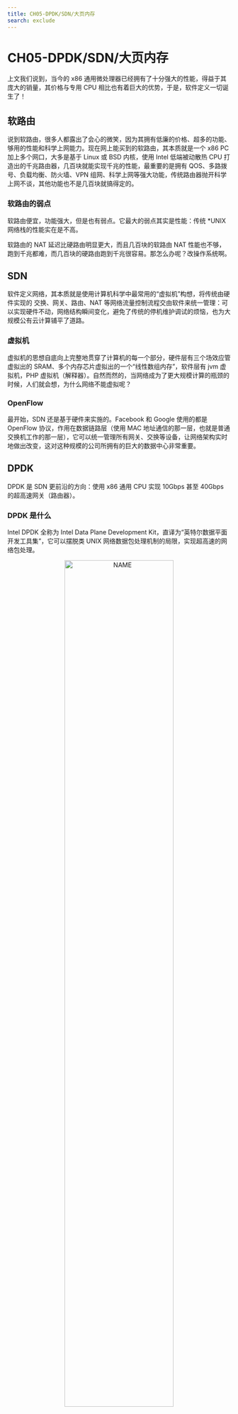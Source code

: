 ```yaml
---
title: CH05-DPDK/SDN/大页内存
search: exclude
---
```


# CH05-DPDK/SDN/大页内存

上文我们说到，当今的 x86 通用微处理器已经拥有了十分强大的性能，得益于其庞大的销量，其价格与专用 CPU 相比也有着巨大的优势，于是，软件定义一切诞生了！

## 软路由

说到软路由，很多人都露出了会心的微笑，因为其拥有低廉的价格、超多的功能、够用的性能和科学上网能力。现在网上能买到的软路由，其本质就是一个 x86 PC 加上多个网口，大多是基于 Linux 或 BSD 内核，使用 Intel 低端被动散热 CPU 打造出的千兆路由器，几百块就能实现千兆的性能，最重要的是拥有 QOS、多路拨号、负载均衡、防火墙、VPN 组网、科学上网等强大功能，传统路由器抛开科学上网不谈，其他功能也不是几百块就搞得定的。

### 软路由的弱点

软路由便宜，功能强大，但是也有弱点。它最大的弱点其实是性能：传统 *UNIX 网络栈的性能实在是不高。

软路由的 NAT 延迟比硬路由明显更大，而且几百块的软路由 NAT 性能也不够，跑到千兆都难，而几百块的硬路由跑到千兆很容易。那怎么办呢？改操作系统啊。

## SDN

软件定义网络，其本质就是使用计算机科学中最常用的“虚拟机”构想，将传统由硬件实现的 交换、网关、路由、NAT 等网络流量控制流程交由软件来统一管理：可以实现硬件不动，网络结构瞬间变化，避免了传统的停机维护调试的烦恼，也为大规模公有云计算铺平了道路。

### 虚拟机

虚拟机的思想自底向上完整地贯穿了计算机的每一个部分，硬件层有三个场效应管虚拟出的 SRAM、多个内存芯片虚拟出的一个“线性数组内存”，软件层有 jvm 虚拟机，PHP 虚拟机（解释器）。自然而然的，当网络成为了更大规模计算的瓶颈的时候，人们就会想，为什么网络不能虚拟呢？

### OpenFlow

最开始，SDN 还是基于硬件来实施的。Facebook 和 Google 使用的都是 OpenFlow 协议，作用在数据链路层（使用 MAC 地址通信的那一层，也就是普通交换机工作的那一层），它可以统一管理所有网关、交换等设备，让网络架构实时地做出改变，这对这种规模的公司所拥有的巨大的数据中心非常重要。

## DPDK

DPDK 是 SDN 更前沿的方向：使用 x86 通用 CPU 实现 10Gbps 甚至 40Gbps 的超高速网关（路由器）。

### DPDK 是什么

Intel DPDK 全称为 Intel Data Plane Development Kit，直译为“英特尔数据平面开发工具集”，它可以摆脱类 UNIX 网络数据包处理机制的局限，实现超高速的网络包处理。

<div  align="center">
<img src="https://infi-img.oss-cn-hangzhou.aliyuncs.com/img/20181125193348.png" style="display:block;width:70%;" alt="NAME" align=center />
</div>

### DPDK 的价值

当下，一台 40G 核心网管路由器动辄数十万，而 40G 网卡也不会超过一万块，而一颗性能足够的 Intel CPU 也只需要几万块，软路由的性价比优势是巨大的。

实际上，阿里云和腾讯云也已经基于 DPDK 研发出了自用的 SDN，已经创造了很大的经济价值。

## 怎么做到的？

DPDK 使用自研的数据链路层（MAC地址）和网络层（ip地址）处理功能（协议栈），抛弃操作系统（Linux，BSD 等）提供的网络处理功能（协议栈），直接接管物理网卡，在用户态处理数据包，并且配合大页内存和 NUMA 等技术，大幅提升了网络性能。有论文做过实测，10G 网卡使用 Linux 网络协议栈只能跑到 2G 多，而 DPDK 分分钟跑满。

### 用户态网络栈

上篇文章我们已经说到，Unix 进程在网络数据包过来的时候，要进行一次上下文切换，需要分别读写一次内存，当系统网络栈处理完数据把数据交给用户态的进程如 Nginx 去处理还会出现一次上下文切换，还要分别读写一次内存。夭寿啦，一共 1200 个 CPU 周期呀，太浪费了。

而用户态协议栈的意思就是把这块网卡完全交给一个位于用户态的进程去处理，CPU 看待这个网卡就像一个假肢一样，这个网卡数据包过来的时候也不会引发系统中断了，不会有上下文切换，一切都如丝般顺滑。当然，实现起来难度不小，因为 Linux 还是分时系统，一不小心就把 CPU 时间占完了，所以需要小心地处理阻塞和缓存问题。

### NUMA

NUMA 来源于 AMD Opteron 微架构，其特点是将 CPU 直接和某几根内存使用总线电路连接在一起，这样 CPU 在读取自己拥有的内存的时候就会很快，代价就是读取别 U 的内存的时候就会比较慢。这个技术伴随着服务器 CPU 核心数越来越多，内存总量越来越大的趋势下诞生的，因为传统的模型中不仅带宽不足，而且极易被抢占，效率下降的厉害。

<div  align="center">
<img src="https://infi-img.oss-cn-hangzhou.aliyuncs.com/img/20181125193711.png" style="display:block;width:70%;" alt="NAME" align=center />
</div>

> NUMA 利用的就是电子计算机（图灵机 + 冯·诺依曼架构）天生就带的涡轮：局部性。 
> 

## 细说大页内存

### 内存分页

为了实现虚拟内存管理机制，前人们发明了内存分页机制。这个技术诞生的时候，内存分页的默认大小是 4KB，而到了今天，绝大多数操作系统还是用的这个数字，但是内存的容量已经增长了不知道多少倍了。

### TLB miss

TLB（Translation Lookaside Buffers）转换检测缓冲区，是内存控制器中为增加虚拟地址到物理地址的翻译速度而设立的一组电子元件，最近十几年已经随着内存控制器被集成到了 CPU 内部，每颗 CPU 的 TLB 都有固定的长度。

如果缓存未命中（TLB miss），则要付出 20-30 个 CPU 周期的带价。假设应用程序需要 2MB 的内存，如果操作系统以 4KB 作为分页的单位，则需要 512 个页面，进而在 TLB 中需要 512 个表项，同时也需要 512 个页表项，操作系统需要经历至少 512 次 TLB Miss 和 512 次缺页中断才能将 2MB 应用程序空间全部映射到物理内存；然而，当操作系统采用 2MB 作为分页的基本单位时，只需要一次 TLB Miss 和一次缺页中断，就可以为 2MB 的应用程序空间建立虚实映射，并在运行过程中无需再经历 TLB Miss 和缺页中断。

### 大页内存

大页内存 HugePage 是一种非常有效的减少 TLB miss 的方式，让我们来进行一个简单的计算。

2013 年发布的 Intel Haswell i7-4770 是当年的民用旗舰 CPU，其在使用 64 位 Windows 系统时，可以提供 1024 长度的 TLB，如果内存页的大小是 4KB，那么总缓存内存容量为 4MB，如果内存页的大小是 2MB，那么总缓存内存容量为 2GB。显然后者的 TLB miss 概率会低得多。

DPDK 支持 1G 的内存分页配置，这种模式下，一次性缓存的内存容量高达 1TB，绝对够用了。

不过大页内存的效果没有理论上那么惊人，DPDK 实测有 10%~15% 的性能提升，原因依旧是那个天生就带的涡轮：局部性。